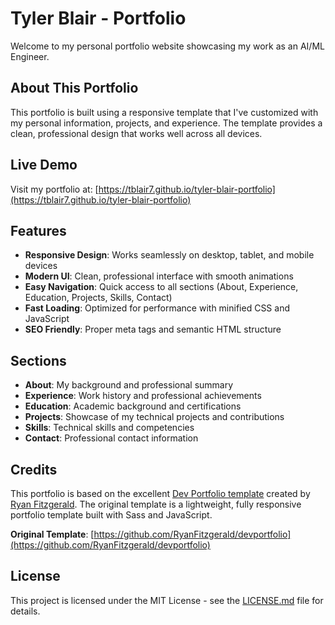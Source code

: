 # Tyler Blair - Portfolio

Welcome to my personal portfolio website showcasing my work as an AI/ML Engineer.

## About This Portfolio

This portfolio is built using a responsive template that I've customized with my personal information, projects, and experience. The template provides a clean, professional design that works well across all devices.

## Live Demo

Visit my portfolio at: [https://tblair7.github.io/tyler-blair-portfolio](https://tblair7.github.io/tyler-blair-portfolio)

## Features

- **Responsive Design**: Works seamlessly on desktop, tablet, and mobile devices
- **Modern UI**: Clean, professional interface with smooth animations
- **Easy Navigation**: Quick access to all sections (About, Experience, Education, Projects, Skills, Contact)
- **Fast Loading**: Optimized for performance with minified CSS and JavaScript
- **SEO Friendly**: Proper meta tags and semantic HTML structure

## Sections

- **About**: My background and professional summary
- **Experience**: Work history and professional achievements
- **Education**: Academic background and certifications
- **Projects**: Showcase of my technical projects and contributions
- **Skills**: Technical skills and competencies
- **Contact**: Professional contact information

## Credits

This portfolio is based on the excellent [Dev Portfolio template](https://github.com/RyanFitzgerald/devportfolio) created by [Ryan Fitzgerald](https://github.com/RyanFitzgerald). The original template is a lightweight, fully responsive portfolio template built with Sass and JavaScript.

**Original Template**: [https://github.com/RyanFitzgerald/devportfolio](https://github.com/RyanFitzgerald/devportfolio)

## License

This project is licensed under the MIT License - see the [LICENSE.md](LICENSE.md) file for details.
